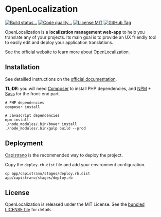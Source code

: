 # OpenLocalization

[![Build status...](https://img.shields.io/travis/openl10n/openl10n.svg?style=flat)](http://travis-ci.org/openl10n/openl10n)
[![Code quality...](https://img.shields.io/scrutinizer/g/openl10n/openl10n.svg?style=flat)](https://scrutinizer-ci.com/g/openl10n/openl10n/)
[![License MIT](http://img.shields.io/badge/license-MIT-blue.svg?style=flat)](https://github.com/openl10n/openl10n/blob/master/LICENSE)
[![GitHub Tag](http://img.shields.io/github/tag/openl10n/openl10n.svg?style=flat)](https://github.com/openl10n/openl10n/releases)

OpenLocalization is a **localization management web-app** to help you translate
any of your projects. Its main goal is to provide an UX friendly tool to easily
edit and deploy your application translations.

See the [official website](http://openl10n.io/) to learn more about OpenLocalization.

## Installation

See detailled instructions on the [official documentation](http://docs.openl10n.io/page/getting-started/installation.html).

**TL;DR**: you will need [Composer](https://getcomposer.org/doc/00-intro.md#installation-nix)
to install PHP dependencies, and [NPM](https://www.npmjs.org/) + [Sass](http://sass-lang.com/install)
for the front-end part.

    # PHP dependencies
    composer install

    # Javascript dependencies
    npm install
    ./node_modules/.bin/bower install
    ./node_modules/.bin/gulp build --prod

## Deployment

[Capistrano](http://capistranorb.com/) is the recommended way to deploy the project.

Copy the `deploy.rb.dist` file and add your environment configuration.

    cp app/capistrano/stages/deploy.rb.dist app/capistrano/stages/deploy.rb

## License

OpenLocalization is released under the MIT License. See the [bundled LICENSE file](LICENSE)
for details.
